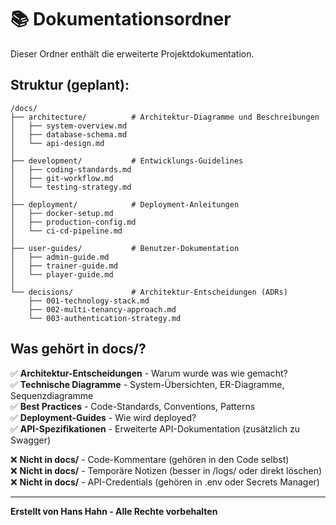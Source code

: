 # 📚 Dokumentationsordner

Dieser Ordner enthält die erweiterte Projektdokumentation.

## Struktur (geplant):

```
/docs/
├── architecture/          # Architektur-Diagramme und Beschreibungen
│   ├── system-overview.md
│   ├── database-schema.md
│   └── api-design.md
│
├── development/           # Entwicklungs-Guidelines
│   ├── coding-standards.md
│   ├── git-workflow.md
│   └── testing-strategy.md
│
├── deployment/            # Deployment-Anleitungen
│   ├── docker-setup.md
│   ├── production-config.md
│   └── ci-cd-pipeline.md
│
├── user-guides/           # Benutzer-Dokumentation
│   ├── admin-guide.md
│   ├── trainer-guide.md
│   └── player-guide.md
│
└── decisions/             # Architektur-Entscheidungen (ADRs)
    ├── 001-technology-stack.md
    ├── 002-multi-tenancy-approach.md
    └── 003-authentication-strategy.md
```

## Was gehört in docs/?

✅ **Architektur-Entscheidungen** - Warum wurde was wie gemacht?  
✅ **Technische Diagramme** - System-Übersichten, ER-Diagramme, Sequenzdiagramme  
✅ **Best Practices** - Code-Standards, Conventions, Patterns  
✅ **Deployment-Guides** - Wie wird deployed?  
✅ **API-Spezifikationen** - Erweiterte API-Dokumentation (zusätzlich zu Swagger)  

❌ **Nicht in docs/** - Code-Kommentare (gehören in den Code selbst)  
❌ **Nicht in docs/** - Temporäre Notizen (besser in /logs/ oder direkt löschen)  
❌ **Nicht in docs/** - API-Credentials (gehören in .env oder Secrets Manager)

---

**Erstellt von Hans Hahn - Alle Rechte vorbehalten**
